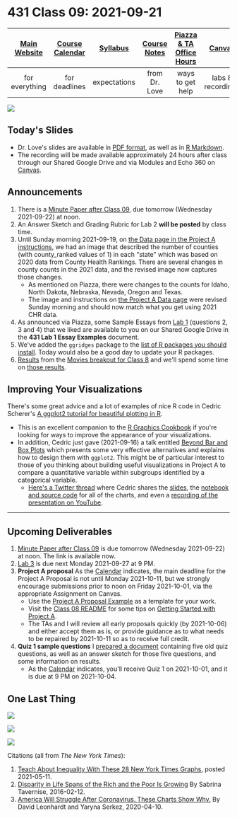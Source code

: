 # 431 Class 09: 2021-09-21

[Main Website](https://thomaselove.github.io/431/) | [Course Calendar](https://thomaselove.github.io/431/calendar.html) | [Syllabus](https://thomaselove.github.io/431-2021-syllabus/) | [Course Notes](https://thomaselove.github.io/431-notes/) | [Piazza & TA Office Hours](https://thomaselove.github.io/431/contact.html) | [Canvas](https://canvas.case.edu) | [Data and Code](https://github.com/THOMASELOVE/431-data)
:-----------: | :--------------: | :----------: | :---------: | :-------------: | :-----------: | :------------:
for everything | for deadlines | expectations | from Dr. Love | ways to get help | labs & recordings | for downloads

![](https://github.com/THOMASELOVE/431-2021/blob/main/classes/class09/images/data_fact_2021-09-06.PNG)

## Today's Slides

- Dr. Love's slides are available in [PDF format](https://github.com/THOMASELOVE/431-2021/blob/main/classes/class09/431-class09-slides.pdf), as well as in [R Markdown](https://github.com/THOMASELOVE/431-2021/blob/main/classes/class09/431-class09-slides.Rmd).
- The recording will be made available approximately 24 hours after class through our Shared Google Drive and via Modules and Echo 360 on [Canvas](https://canvas.case.edu).

## Announcements

1. There is a [Minute Paper after Class 09](https://bit.ly/431-2021-minute-09), due tomorrow (Wednesday 2021-09-22) at noon.
2. An Answer Sketch and Grading Rubric for Lab 2 **will be posted** by class time.
3. Until Sunday morning 2021-09-19, on [the Data page in the Project A instructions](https://thomaselove.github.io/431-2021-projectA/data.html), we had an image that described the number of counties (with county_ranked values of 1) in each "state" which was based on 2020 data from County Health Rankings. There are several changes in county counts in the 2021 data, and the revised image now captures those changes.
    - As mentioned on Piazza, there were changes to the counts for Idaho, North Dakota, Nebraska, Nevada, Oregon and Texas.
    - The image and instructions on [the Project A Data page](https://thomaselove.github.io/431-2021-projectA/data.html) were revised Sunday morning and should now match what you get using 2021 CHR data.
4. As announced via Piazza, some Sample Essays from [Lab 1](https://github.com/THOMASELOVE/431-2021/tree/main/labs/lab01) (questions 2, 3 and 4) that we liked are available to you on our Shared Google Drive in the **431 Lab 1 Essay Examples** document.
5. We've added the `ggridges` package to the [list of R packages you should install](https://thomaselove.github.io/431/r_packages.html). Today would also be a good day to update your R packages.
6. [Results](https://github.com/THOMASELOVE/431-2021/blob/main/classes/movies/results1.md) from the [Movies breakout for Class 8](https://github.com/THOMASELOVE/431-2021/blob/main/classes/movies/breakout1.md) and we'll spend some time on [those results](https://github.com/THOMASELOVE/431-2021/blob/main/classes/movies/results1.md).

## Improving Your Visualizations

There's some great advice and a lot of examples of nice R code in Cedric Scherer's [A ggplot2 tutorial for beautiful plotting in R](https://www.cedricscherer.com/2019/08/05/a-ggplot2-tutorial-for-beautiful-plotting-in-r/). 

- This is an excellent companion to the [R Graphics Cookbook](https://r-graphics.org/) if you're looking for ways to improve the appearance of your visualizations.
- In addition, Cedric just gave (2021-09-16) a talk entitled [Beyond Bar and Box Plots](https://github.com/z3tt/beyond-bar-and-box-plots/blob/main/README.md) which presents some very effective alternatives and explains how to design them with `ggplot2`. This might be of particular interest to those of you thinking about building useful visualizations in Project A to compare a quantitative variable within subgroups identified by a categorical variable. 
    - [Here's a Twitter thread](https://twitter.com/CedScherer/status/1438836874630545412) where Cedric shares the [slides](https://t.co/BKd0AqwEUK?amp=1), the [notebook and source code](https://t.co/bGm37wp5Hl?amp=1) for all of the charts, and even a [recording of the presentation on YouTube](https://youtu.be/WBA04fjTVU0).

----------

## Upcoming Deliverables

1. [Minute Paper after Class 09](https://github.com/THOMASELOVE/431-2021/tree/main/minutepapers) is due tomorrow (Wednesday 2021-09-22) at noon. The link is available now.
2. [Lab 3](https://github.com/THOMASELOVE/431-2021/tree/main/labs/lab03) is due next Monday 2021-09-27 at 9 PM.
3. **Project A proposal** As the [Calendar](https://thomaselove.github.io/431/calendar.html) indicates, the main deadline for the Project A Proposal is not until Monday 2021-10-11, but we strongly encourage submissions prior to noon on Friday 2021-10-01, via the appropriate Assignment on Canvas.
    - Use the [Project A Proposal Example](https://thomaselove.github.io/431-2021-projectA/exampleA.html) as a template for your work.
    - Visit the [Class 08 README](https://github.com/THOMASELOVE/431-2021/tree/main/classes/class08#project-a-getting-started) for some tips on [Getting Started with Project A](https://github.com/THOMASELOVE/431-2021/tree/main/classes/class08#project-a-getting-started).
    - The TAs and I will review all early proposals quickly (by 2021-10-06) and either accept them as is, or provide guidance as to what needs to be repaired by 2021-10-11 so as to receive full credit.
4. **Quiz 1 sample questions** I [prepared a document](https://github.com/THOMASELOVE/431-2021/blob/main/quizzes/README.md#sample-quiz-five-old-quiz-questions) containing five old quiz questions, as well as an answer sketch for those five questions, and some information on results. 
    - As the [Calendar](https://thomaselove.github.io/431/calendar.html) indicates, you'll receive Quiz 1 on 2021-10-01, and it is due at 9 PM on 2021-10-04.

## One Last Thing

![](https://github.com/THOMASELOVE/431-2021/blob/main/classes/class09/images/nyt1.PNG)

![](https://github.com/THOMASELOVE/431-2021/blob/main/classes/class09/images/nyt2.PNG)

![](https://github.com/THOMASELOVE/431-2021/blob/main/classes/class09/images/nyt3.PNG)

Citations (all from *The New York Times*):

1. [Teach About Inequality With These 28 New York Times Graphs](https://www.nytimes.com/2021/05/11/learning/lesson-plans/teach-about-inequality-with-these-28-new-york-times-graphs.html), posted 2021-05-11.
2. [Disparity in Life Spans of the Rich and the Poor Is Growing](https://www.nytimes.com/2016/02/13/health/disparity-in-life-spans-of-the-rich-and-the-poor-is-growing.html) By Sabrina Tavernise, 2016-02-12.
3. [America Will Struggle After Coronavirus. These Charts Show Why.](https://www.nytimes.com/interactive/2020/04/10/opinion/coronavirus-us-economy-inequality.html) By David Leonhardt and Yaryna Serkez, 2020-04-10.
